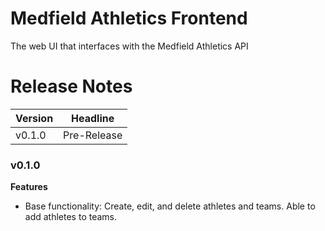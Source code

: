 # Medfield Athletics Frontend
The web UI that interfaces with the Medfield Athletics API

# Release Notes

| Version       | Headline        |
| ------------- | --------------- |
| v0.1.0        | Pre-Release |
 

### v0.1.0
**Features**
- Base functionality: Create, edit, and delete athletes and teams.  Able to add athletes to teams.
